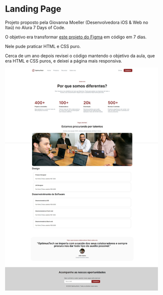 # Landing Page

Projeto proposto pela Giovanna Moeller (Desenvolvedora iOS & Web no Itaú) no Alura 7 Days of Code.

O objetivo era transformar [este projeto do Figma](https://www.figma.com/file/mm3MLozvUDGhDRTxSLlGL5/7daysOfCode-HTML-CSS?node-id=0%3A1) em código em 7 dias.

Nele pude praticar HTML e CSS puro.

Cerca de um ano depois revisei o código mantendo o objetivo da aula, que era HTML e CSS puros, e deixei a página mais responsiva.

![image](./images/screenshot.jpeg)
